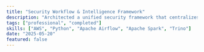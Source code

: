 ```yaml
---
title: "Security Workflow & Intelligence Framework"
description: "Architected a unified security framework that centralizes data on a core intelligence platform"
tags: ["professional", "completed"]
skills: ["AWS", "Python", "Apache Airflow", "Apache Spark", "Trino"]
date: "2025-05-20"
featured: false
---
```

